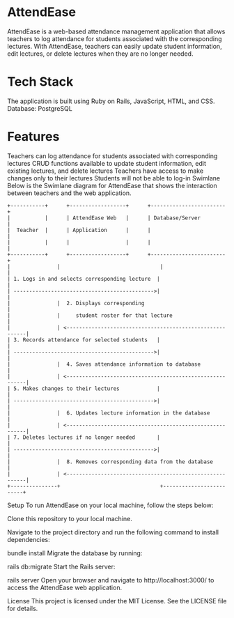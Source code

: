 # AttendEase
AttendEase is a web-based attendance management application that allows teachers to log attendance for students associated with the corresponding lectures. With AttendEase, teachers can easily update student information, edit lectures, or delete lectures when they are no longer needed.

# Tech Stack
The application is built using Ruby on Rails, JavaScript, HTML, and CSS.
Database: PostgreSQL

# Features
Teachers can log attendance for students associated with corresponding lectures
CRUD functions available to update student information, edit existing lectures, and delete lectures
Teachers have access to make changes only to their lectures
Students will not be able to log-in
Swimlane
Below is the Swimlane diagram for AttendEase that shows the interaction between teachers and the web application.


```
+-----------+      +------------------+      +------------------------+
|           |      | AttendEase Web   |      | Database/Server        |
|  Teacher  |      | Application      |      |                        |
|           |      |                  |      |                        |
+-----------+      +------------------+      +------------------------+
|               |                                |                         |
| 1. Logs in and selects corresponding lecture  |                         |
| --------------------------------------------->|                         |
|               |  2. Displays corresponding                                 |
|               |     student roster for that lecture                       |
|               | <---------------------------------------------------------|
| 3. Records attendance for selected students   |                         |
| --------------------------------------------->|                         |
|               |  4. Saves attendance information to database              |
|               | <---------------------------------------------------------|
| 5. Makes changes to their lectures            |                         |
| --------------------------------------------->|                         |
|               |  6. Updates lecture information in the database           |
|               | <---------------------------------------------------------|
| 7. Deletes lectures if no longer needed       |                         |
| --------------------------------------------->|                         |
|               |  8. Removes corresponding data from the database          |
|               | <---------------------------------------------------------|
+---------------+                                +-------------------------+
```

Setup
To run AttendEase on your local machine, follow the steps below:

Clone this repository to your local machine.

Navigate to the project directory and run the following command to install dependencies:

bundle install
Migrate the database by running:

rails db:migrate
Start the Rails server:

rails server
Open your browser and navigate to http://localhost:3000/ to access the AttendEase web application.

License
This project is licensed under the MIT License. See the LICENSE file for details.
